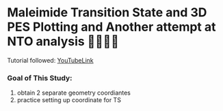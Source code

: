 # Maleimide Transition State and 3D PES Plotting and Another attempt at NTO analysis 🤞🏼🤞🏼

Tutorial followed: [YouTubeLink](https://www.youtube.com/watch?v=EKJRaC240vg)

### Goal of This Study:
1. obtain 2 separate geometry coordiantes 
2. practice setting up coordinate for TS 